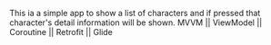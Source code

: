This ia a simple app to show a list of characters and if pressed that character's detail information will be shown.
MVVM || ViewModel || Coroutine || Retrofit || Glide 
